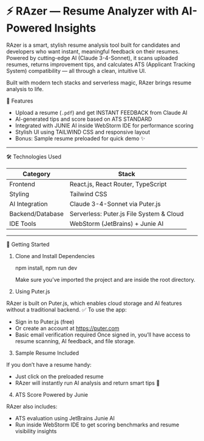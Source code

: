 # ⚡ RAzer — Resume Analyzer with AI-Powered Insights

RAzer is a smart, stylish resume analysis tool built for candidates and developers who want instant, meaningful feedback on their resumes. Powered by cutting-edge AI (Claude 3-4-Sonnet), it scans uploaded resumes, returns improvement tips, and calculates ATS (Applicant Tracking System) compatibility — all through a clean, intuitive UI.

Built with modern tech stacks and serverless magic, RAzer brings resume analysis to life.

 🚀 Features

- Upload a resume (`.pdf`) and get INSTANT FEEDBACK from Claude AI
- AI-generated tips and score based on ATS STANDARD
- Integrated with JUNIE AI inside WebStorm IDE for performance scoring
- Stylish UI using TAILWIND CSS and responsive layout
- Bonus: Sample resume preloaded for quick demo ✨

---

🛠️ Technologies Used

| Category          | Stack                                       |
|-------------------|---------------------------------------------|
| Frontend          | React.js, React Router, TypeScript          |
| Styling           | Tailwind CSS                                |
| AI Integration    | Claude 3-4-Sonnet via Puter.js              |
| Backend/Database  | Serverless: Puter.js File System & Cloud    |
| IDE Tools         | WebStorm (JetBrains) + Junie AI             |

---

 🧩 Getting Started

 1. Clone and Install Dependencies

     npm install,
     npm run dev
    
    Make sure you’ve imported the project and are inside the root directory.

  2. Using Puter.js
     
  RAzer is built on Puter.js, which enables cloud storage and AI features without a traditional backend.
  ✅ To use the app:
  - Sign in to Puter.js (free)
  - Or create an account at https://puter.com
  - Basic email verification required
  Once signed in, you’ll have access to resume scanning, AI feedback, and file storage.
  
  
  3. Sample Resume Included
     
  If you don’t have a resume handy:
  - Just click on the preloaded resume
  - RAzer will instantly run AI analysis and return smart tips 💬
    
  
  4. ATS Score Powered by Junie
     
  RAzer also includes:
  - ATS evaluation using JetBrains Junie AI
  - Run inside WebStorm IDE to get scoring benchmarks and resume visibility insights
  
      
